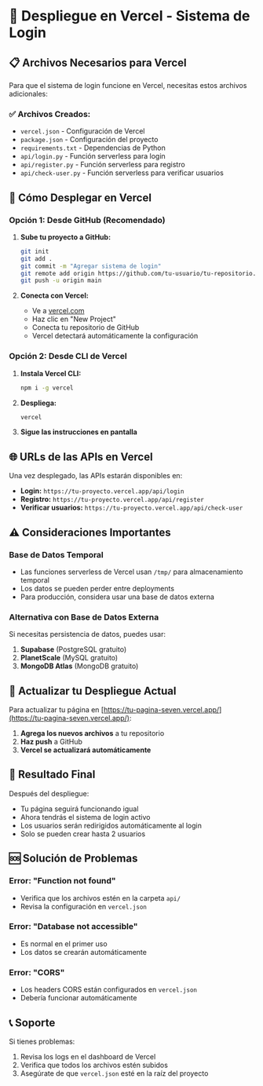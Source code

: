 # 🚀 Despliegue en Vercel - Sistema de Login

## 📋 Archivos Necesarios para Vercel

Para que el sistema de login funcione en Vercel, necesitas estos archivos adicionales:

### ✅ Archivos Creados:
- `vercel.json` - Configuración de Vercel
- `package.json` - Configuración del proyecto
- `requirements.txt` - Dependencias de Python
- `api/login.py` - Función serverless para login
- `api/register.py` - Función serverless para registro
- `api/check-user.py` - Función serverless para verificar usuarios

## 🔧 Cómo Desplegar en Vercel

### Opción 1: Desde GitHub (Recomendado)

1. **Sube tu proyecto a GitHub:**
   ```bash
   git init
   git add .
   git commit -m "Agregar sistema de login"
   git remote add origin https://github.com/tu-usuario/tu-repositorio.git
   git push -u origin main
   ```

2. **Conecta con Vercel:**
   - Ve a [vercel.com](https://vercel.com)
   - Haz clic en "New Project"
   - Conecta tu repositorio de GitHub
   - Vercel detectará automáticamente la configuración

### Opción 2: Desde CLI de Vercel

1. **Instala Vercel CLI:**
   ```bash
   npm i -g vercel
   ```

2. **Despliega:**
   ```bash
   vercel
   ```

3. **Sigue las instrucciones en pantalla**

## 🌐 URLs de las APIs en Vercel

Una vez desplegado, las APIs estarán disponibles en:

- **Login:** `https://tu-proyecto.vercel.app/api/login`
- **Registro:** `https://tu-proyecto.vercel.app/api/register`
- **Verificar usuarios:** `https://tu-proyecto.vercel.app/api/check-user`

## ⚠️ Consideraciones Importantes

### Base de Datos Temporal
- Las funciones serverless de Vercel usan `/tmp/` para almacenamiento temporal
- Los datos se pueden perder entre deployments
- Para producción, considera usar una base de datos externa

### Alternativa con Base de Datos Externa

Si necesitas persistencia de datos, puedes usar:

1. **Supabase** (PostgreSQL gratuito)
2. **PlanetScale** (MySQL gratuito)
3. **MongoDB Atlas** (MongoDB gratuito)

## 🔄 Actualizar tu Despliegue Actual

Para actualizar tu página en [https://tu-pagina-seven.vercel.app/](https://tu-pagina-seven.vercel.app/):

1. **Agrega los nuevos archivos** a tu repositorio
2. **Haz push** a GitHub
3. **Vercel se actualizará automáticamente**

## 🎯 Resultado Final

Después del despliegue:
- Tu página seguirá funcionando igual
- Ahora tendrás el sistema de login activo
- Los usuarios serán redirigidos automáticamente al login
- Solo se pueden crear hasta 2 usuarios

## 🆘 Solución de Problemas

### Error: "Function not found"
- Verifica que los archivos estén en la carpeta `api/`
- Revisa la configuración en `vercel.json`

### Error: "Database not accessible"
- Es normal en el primer uso
- Los datos se crearán automáticamente

### Error: "CORS"
- Los headers CORS están configurados en `vercel.json`
- Debería funcionar automáticamente

## 📞 Soporte

Si tienes problemas:
1. Revisa los logs en el dashboard de Vercel
2. Verifica que todos los archivos estén subidos
3. Asegúrate de que `vercel.json` esté en la raíz del proyecto






